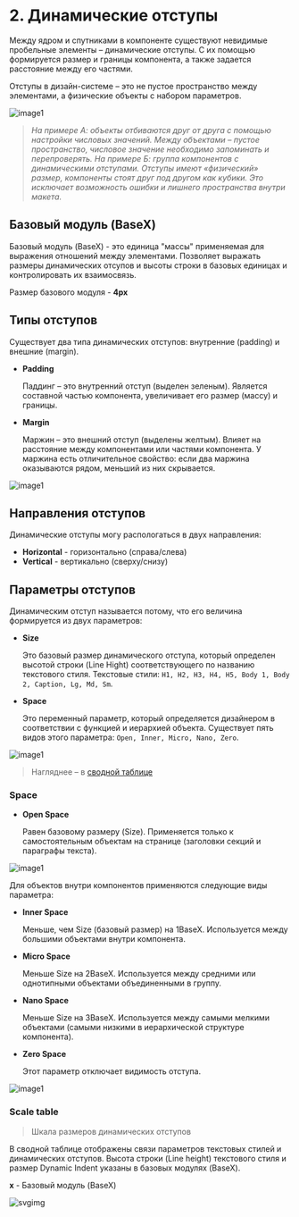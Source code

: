 # 2. Динамические отступы

Между ядром и спутниками в компоненте существуют невидимые пробельные элементы – динамические отступы. С их помощью формируется размер и границы компонента, а также задается расстояние между его частями.

Отступы в дизайн-системе – это не пустое пространство между элементами, а физические объекты с набором параметров.

![image1](images/dynamic-indents-1.png)

> *На примере А: объекты отбиваются друг от друга с помощью настройки числовых значений. Между объектами – пустое пространство, числовое значение необходимо запоминать и перепроверять. На примере Б: группа компонентов с динамическими отступами. Отступы имеют «физический» размер, компоненты стоят друг под другом как кубики. Это исключает возможность ошибки и лишнего пространства внутри макета.*

## Базовый модуль (BaseX)

Базовый модуль (BaseX) - это единица "массы" применяемая для выражения отношений между элементами. Позволяет выражать размеры динамических отсупов и высоты строки в базовых единицах и контролировать их взаимосвязь.

Размер базового модуля - **4px**

## Типы отступов

Существует два типа динамических отступов: внутренние (padding) и внешние (margin).

* **Padding**

    Паддинг – это внутренний отступ (выделен зеленым). Является составной частью компонента, увеличивает его размер (массу) и границы.

* **Margin**

    Маржин – это внешний отступ (выделены желтым). Влияет на расстояние между компонентами или частями компонента. У маржина есть отличительное свойство: если два маржина оказываются рядом, меньший из них скрывается.

![image1](images/dynamic-indents-2.png)

## Направления отступов

Динамические отступы могу распологаться в двух направления:

* **Horizontal** - горизонтально (справа/слева)
* **Vertical** - вертикально (сверху/снизу)

## Параметры отступов

Динамическим отступ называется потому, что его величина формируется из двух параметров:

* **Size**

    Это базовый размер динамического отступа, который определен высотой строки (Line Hight) соответствующего по названию текстового стиля.
    Текстовые стили: `H1, H2, H3, H4, H5, Body 1, Body 2, Caption, Lg, Md, Sm`.

* **Space**

    Это переменный параметр, который определяется дизайнером в соответствии с функцией и иерархией объекта. Существует пять видов этого параметра: `Open, Inner, Micro, Nano, Zero`.

![image1](images/dynamic-indents-3.png "Пример настройки иерархии отступов внутри сложного компонента")

> Нагляднее – в [сводной таблице](#scale-table)

### Space

* **Open Space**

    Равен базовому размеру (Size). Применяется только к самостоятельным объектам на странице (заголовки секций и параграфы текста).

![image1](images/dynamic-indents-4.png)

Для объектов внутри компонентов применяются следующие виды параметра:

* **Inner Space**

    Меньше, чем Size (базовый размер) на 1BaseX. Используется между большими объектами внутри компонента.

* **Micro Space**

    Меньше Size на 2BaseX. Используется между средними или однотипными объектами объединенными в группу.

* **Nano Space**

    Меньше Size на 3BaseX. Используется между самыми мелкими объектами (самыми низкими в иерархической структуре компонента).

* **Zero Space**

    Этот параметр отключает видимость отступа.

![image1](images/dynamic-indents-5.png)

### Scale table

> Шкала размеров динамических отступов

В сводной таблице отображены связи параметров текстовых стилей и динамических отступов. Высота строки (Line height) текстового стиля и размер Dynamic Indent указаны в базовых модулях (BaseX).

**x** - Базовый модуль (BaseX)

![svgimg](images/scale-table.png)
